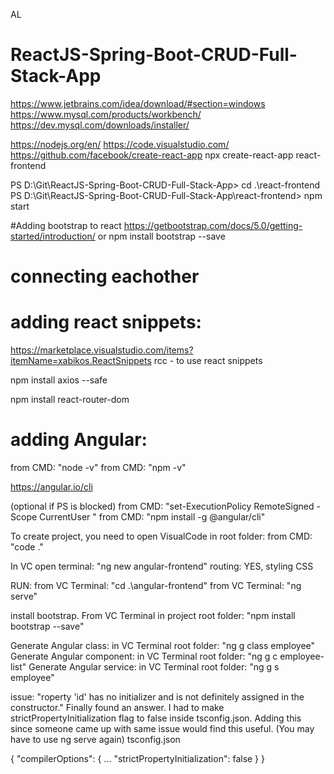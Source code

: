 AL
# ReactJS-Spring-Boot-CRUD-Full-Stack-App

https://www.jetbrains.com/idea/download/#section=windows
https://www.mysql.com/products/workbench/
https://dev.mysql.com/downloads/installer/

https://nodejs.org/en/
https://code.visualstudio.com/
https://github.com/facebook/create-react-app
npx create-react-app react-frontend 

PS D:\Git\ReactJS-Spring-Boot-CRUD-Full-Stack-App> cd .\react-frontend\
PS D:\Git\ReactJS-Spring-Boot-CRUD-Full-Stack-App\react-frontend> npm start

#Adding bootstrap to react
https://getbootstrap.com/docs/5.0/getting-started/introduction/
or 
npm install bootstrap --save 

# connecting eachother

# adding react snippets:
https://marketplace.visualstudio.com/items?itemName=xabikos.ReactSnippets
 rcc - to use react snippets
 
 
npm install axios --safe

npm install react-router-dom
 

# adding Angular:
from CMD: "node -v"
from CMD: "npm -v"

https://angular.io/cli

(optional if PS is blocked) from CMD: "set-ExecutionPolicy RemoteSigned -Scope CurrentUser "
from CMD: "npm install -g @angular/cli"

To create project, you need to open VisualCode in root folder:
from CMD: "code ."

In VC open terminal: "ng new angular-frontend"
routing: YES, styling CSS
 
RUN: 
from VC Terminal: "cd .\angular-frontend\"
from VC Terminal: "ng serve"

install bootstrap. From VC Terminal in project root folder: "npm install bootstrap --save"

Generate Angular class: in VC Terminal root folder: "ng g class employee"
Generate Angular component: in VC Terminal root folder: "ng g c employee-list"
Generate Angular service: in VC Terminal root folder: "ng g s employee"


issue: "roperty 'id' has no initializer and is not definitely assigned in the constructor."
Finally found an answer. I had to make strictPropertyInitialization flag to false inside tsconfig.json. Adding this since someone came up with same issue would find this useful. (You may have to use ng serve again)
tsconfig.json

{
  "compilerOptions": {
    ...
    "strictPropertyInitialization": false
  }
}
